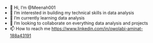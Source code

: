 - 👋 Hi, I’m @Meenah001
- 👀 I’m interested in building my technical skills in data analysis
- 🌱 I’m currently learning data analysis
- 💞️ I’m looking to collaborate on everything data analysis and projects
- 📫 How to reach me https://www.linkedin.com/in/owolabi-aminat-188a43191

<!---
Meenah001/Meenah001 is a ✨ special ✨ repository because its `README.md` (this file) appears on your GitHub profile.
You can click the Preview link to take a look at your changes.
--->
